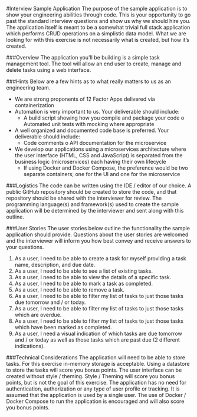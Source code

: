 #Interview Sample Application 
The purpose of the sample application is to show your engineering abilities through code. This is your opportunity to go past the standard interview questions and show us why we should hire you. 
The application itself is meant to be a somewhat trivial full stack application which performs CRUD operations on a simplistic data model. What we are looking for with this exercise is not necessarily what is created, but how it’s created. 

###Overview 
The application you'll be building is a simple task management tool. The tool will allow an end user to create, manage and delete tasks using a web interface. 

###Hints 
Below are a few hints as to what really matters to us as an engineering team. 
- We are strong proponents of 12 Factor Apps delivered via containerization 
- Automation is very important to us. Your deliverable should include: 
    - A build script showing how you compile and package your code o Automated unit tests with mocking where appropriate 
- A well organized and documented code base is preferred. Your deliverable should include: 
    - Code comments o API documentation for the microservice 
- We develop our applications using a microservices architecture where the user interface (HTML, CSS and JavaScript) is separated from the business logic (microservices) each having their own lifecycle 
    - If using Docker and Docker Compose, the preference would be two separate containers; one for the UI and one for the microservice 

###Logistics 
The code can be written using the IDE / editor of our choice. A public GitHub repository should be created to store the code, and that repository should be shared with the interviewer for review. The programming language(s) and framework(s) used to create the sample application will be determined by the interviewer and sent along with this outline. 

###User Stories 
The user stories below outline the functionality the sample application should provide. Questions about the user stories are welcomed and the interviewer will inform you how best convey and receive answers to your questions. 

1. As a user, I need to be able to create a task for myself providing a task name, description, and due date. 
2. As a user, I need to be able to see a list of existing tasks. 
3. As a user, I need to be able to view the details of a specific task. 
4. As a user, I need to be able to mark a task as completed. 
5. As a user, I need to be able to remove a task. 
6. As a user, I need to be able to filter my list of tasks to just those tasks due tomorrow and / or today. 
7. As a user, I need to be able to filter my list of tasks to just those tasks which are overdue. 
8. As a user, I need to be able to filter my list of tasks to just those tasks which have been marked as completed. 
9. As a user, I need a visual indication of which tasks are due tomorrow and / or today as well as those tasks which are past due (2 different indications). 

###Technical Considerations 
The application will need to be able to store tasks. For this exercise in-memory storage is acceptable. Using a datastore to store the tasks will score you bonus points. 
The user interface can be created without style / theming. Style / Theming will score you bonus points, but is not the goal of this exercise. 
The application has no need for authentication, authorization or any type of user profile or tracking. It is assumed that the application is used by a single user. 
The use of Docker / Docker Compose to run the application is encouraged and will also score you bonus points. 
